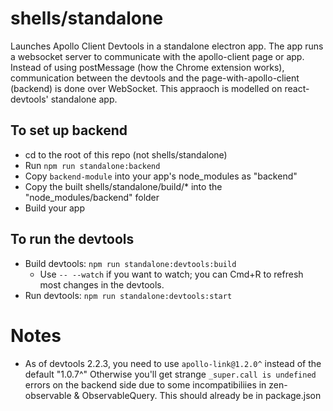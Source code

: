 # shells/standalone

Launches Apollo Client Devtools in a standalone electron app. The app
runs a websocket server to communicate with the apollo-client page or app.
Instead of using postMessage (how the Chrome extension works), communication
between the devtools and the page-with-apollo-client (backend) is done
over WebSocket. This appraoch is modelled on react-devtools' standalone
app.

## To set up backend

- cd to the root of this repo (not shells/standalone)
- Run `npm run standalone:backend`
- Copy `backend-module` into your app's node_modules as "backend"
- Copy the built shells/standalone/build/\* into the "node_modules/backend" folder
- Build your app

## To run the devtools

- Build devtools: `npm run standalone:devtools:build`
  - Use `-- --watch` if you want to watch; you can Cmd+R to refresh most
    changes in the devtools.
- Run devtools: `npm run standalone:devtools:start`

# Notes

- As of devtools 2.2.3, you need to use `apollo-link@1.2.0^` instead of the
  default "1.0.7^" Otherwise you'll get strange `_super.call is undefined` errors
  on the backend side due to some incompatibiliies in zen-observable &
  ObservableQuery. This should already be in package.json
